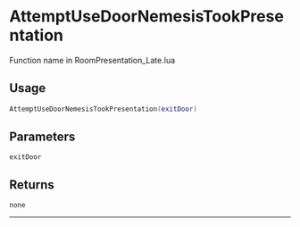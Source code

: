 # AttemptUseDoorNemesisTookPresentation
Function name in RoomPresentation_Late.lua
## Usage
```lua
AttemptUseDoorNemesisTookPresentation(exitDoor)
```
## Parameters
`exitDoor`
## Returns
`none`

---